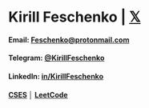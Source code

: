 #  Kirill Feschenko | [𝕏](https://x.com/kiryssha)


#### Email: **[Feschenko@protonmail.com](mainto:feschenko@protonmail.com)**
#### Telegram: **[@KirillFeschenko](https://t.me/KirillFeschenko)**
#### LinkedIn: **[in/KirillFeschenko](https://www.linkedin.com/in/kirillfeschenko)**
#### **[CSES](https://cses.fi/user/26970)** │ **[LeetCode](https://leetcode.com/u/KirillFeschenko/)**

